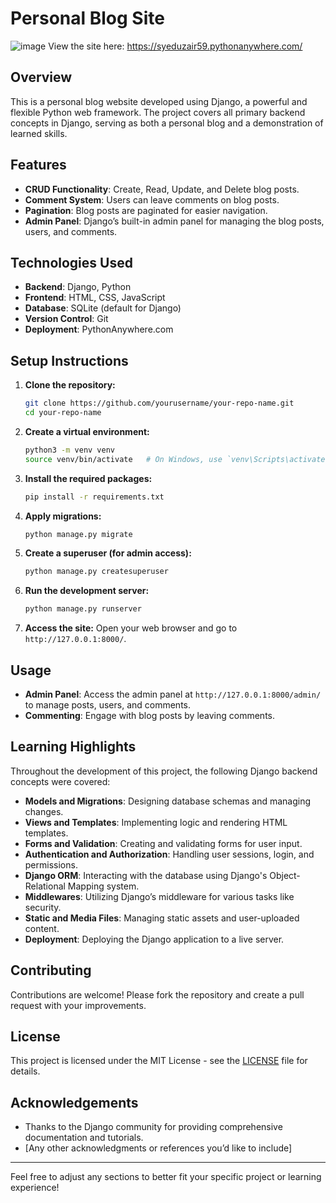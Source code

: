 
# Personal Blog Site
![image](https://github.com/user-attachments/assets/11db4c82-c642-4a1a-896c-ffce646ac6e6)
View the site here: https://syeduzair59.pythonanywhere.com/


## Overview

This is a personal blog website developed using Django, a powerful and flexible Python web framework. The project covers all primary backend concepts in Django, serving as both a personal blog and a demonstration of learned skills.

## Features

- **CRUD Functionality**: Create, Read, Update, and Delete blog posts.
- **Comment System**: Users can leave comments on blog posts.
- **Pagination**: Blog posts are paginated for easier navigation.
- **Admin Panel**: Django’s built-in admin panel for managing the blog posts, users, and comments.

## Technologies Used

- **Backend**: Django, Python
- **Frontend**: HTML, CSS, JavaScript
- **Database**: SQLite (default for Django)
- **Version Control**: Git
- **Deployment**: PythonAnywhere.com

## Setup Instructions

1. **Clone the repository:**
   ```bash
   git clone https://github.com/yourusername/your-repo-name.git
   cd your-repo-name
   ```

2. **Create a virtual environment:**
   ```bash
   python3 -m venv venv
   source venv/bin/activate   # On Windows, use `venv\Scripts\activate`
   ```

3. **Install the required packages:**
   ```bash
   pip install -r requirements.txt
   ```

4. **Apply migrations:**
   ```bash
   python manage.py migrate
   ```

5. **Create a superuser (for admin access):**
   ```bash
   python manage.py createsuperuser
   ```

6. **Run the development server:**
   ```bash
   python manage.py runserver
   ```

7. **Access the site:**
   Open your web browser and go to `http://127.0.0.1:8000/`.

## Usage

- **Admin Panel**: Access the admin panel at `http://127.0.0.1:8000/admin/` to manage posts, users, and comments.
- **Commenting**: Engage with blog posts by leaving comments.

## Learning Highlights

Throughout the development of this project, the following Django backend concepts were covered:

- **Models and Migrations**: Designing database schemas and managing changes.
- **Views and Templates**: Implementing logic and rendering HTML templates.
- **Forms and Validation**: Creating and validating forms for user input.
- **Authentication and Authorization**: Handling user sessions, login, and permissions.
- **Django ORM**: Interacting with the database using Django's Object-Relational Mapping system.
- **Middlewares**: Utilizing Django’s middleware for various tasks like security.
- **Static and Media Files**: Managing static assets and user-uploaded content.
- **Deployment**: Deploying the Django application to a live server.

## Contributing

Contributions are welcome! Please fork the repository and create a pull request with your improvements.

## License

This project is licensed under the MIT License - see the [LICENSE](LICENSE) file for details.

## Acknowledgements

- Thanks to the Django community for providing comprehensive documentation and tutorials.
- [Any other acknowledgments or references you’d like to include]

---

Feel free to adjust any sections to better fit your specific project or learning experience!
